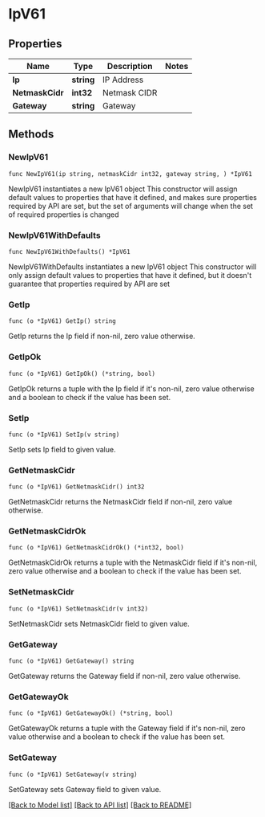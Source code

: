 # IpV61

## Properties

Name | Type | Description | Notes
------------ | ------------- | ------------- | -------------
**Ip** | **string** | IP Address | 
**NetmaskCidr** | **int32** | Netmask CIDR | 
**Gateway** | **string** | Gateway | 

## Methods

### NewIpV61

`func NewIpV61(ip string, netmaskCidr int32, gateway string, ) *IpV61`

NewIpV61 instantiates a new IpV61 object
This constructor will assign default values to properties that have it defined,
and makes sure properties required by API are set, but the set of arguments
will change when the set of required properties is changed

### NewIpV61WithDefaults

`func NewIpV61WithDefaults() *IpV61`

NewIpV61WithDefaults instantiates a new IpV61 object
This constructor will only assign default values to properties that have it defined,
but it doesn't guarantee that properties required by API are set

### GetIp

`func (o *IpV61) GetIp() string`

GetIp returns the Ip field if non-nil, zero value otherwise.

### GetIpOk

`func (o *IpV61) GetIpOk() (*string, bool)`

GetIpOk returns a tuple with the Ip field if it's non-nil, zero value otherwise
and a boolean to check if the value has been set.

### SetIp

`func (o *IpV61) SetIp(v string)`

SetIp sets Ip field to given value.


### GetNetmaskCidr

`func (o *IpV61) GetNetmaskCidr() int32`

GetNetmaskCidr returns the NetmaskCidr field if non-nil, zero value otherwise.

### GetNetmaskCidrOk

`func (o *IpV61) GetNetmaskCidrOk() (*int32, bool)`

GetNetmaskCidrOk returns a tuple with the NetmaskCidr field if it's non-nil, zero value otherwise
and a boolean to check if the value has been set.

### SetNetmaskCidr

`func (o *IpV61) SetNetmaskCidr(v int32)`

SetNetmaskCidr sets NetmaskCidr field to given value.


### GetGateway

`func (o *IpV61) GetGateway() string`

GetGateway returns the Gateway field if non-nil, zero value otherwise.

### GetGatewayOk

`func (o *IpV61) GetGatewayOk() (*string, bool)`

GetGatewayOk returns a tuple with the Gateway field if it's non-nil, zero value otherwise
and a boolean to check if the value has been set.

### SetGateway

`func (o *IpV61) SetGateway(v string)`

SetGateway sets Gateway field to given value.



[[Back to Model list]](../README.md#documentation-for-models) [[Back to API list]](../README.md#documentation-for-api-endpoints) [[Back to README]](../README.md)


